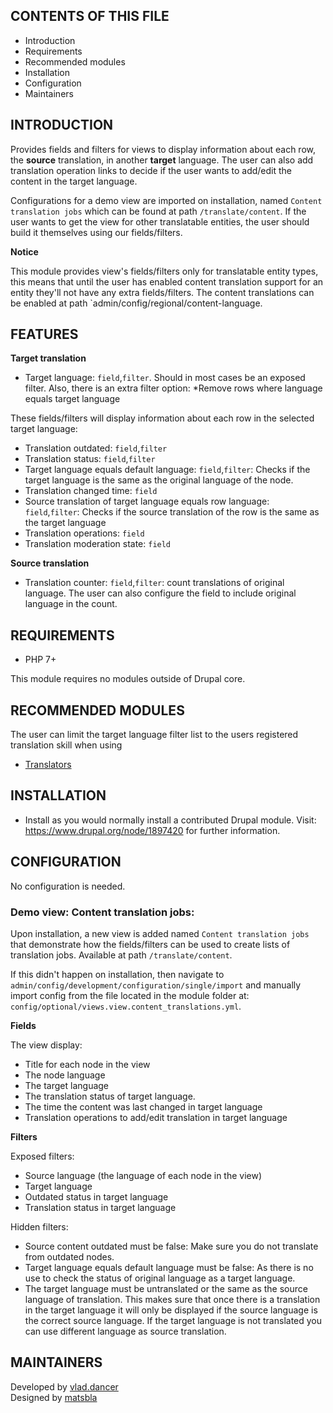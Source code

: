 CONTENTS OF THIS FILE
---------------------

 * Introduction
 * Requirements
 * Recommended modules
 * Installation
 * Configuration
 * Maintainers


INTRODUCTION
------------

Provides fields and filters for views to display information about each row, the
**source** translation, in another **target** language. The user can also add
translation operation links to decide if the user wants to add/edit the content
in the target language.

Configurations for a demo view are imported on installation, named `Content
translation jobs` which can be found at path `/translate/content`. If the user
wants to get the view for other translatable entities, the user should build it
themselves using our fields/filters.

**Notice**

This module provides view's fields/filters only for translatable
entity types, this means that until the user has enabled content translation
support for an entity they'll not have any extra fields/filters. The content
translations can be enabled at path `admin/config/regional/content-language.


FEATURES
--------

**Target translation**

 * Target language: `field`,`filter`. Should in most cases be an exposed filter.
   Also, there is an extra filter option: *Remove rows where language equals
   target language

These fields/filters will display information about each row in the selected
target language:
 * Translation outdated: `field`,`filter`
 * Translation status: `field`,`filter`
 * Target language equals default language: `field`,`filter`: Checks if the
   target language is the same as the original language of the node.
 * Translation changed time: `field`
 * Source translation of target language equals row language: `field`,`filter`:
   Checks if the source translation of the row is the same as the target
   language
 * Translation operations: `field`
 * Translation moderation state: `field`

**Source translation**

 * Translation counter: `field`,`filter`: count translations of original
   language. The user can also configure the field to include original language
   in the count.


REQUIREMENTS
------------

 * PHP 7+

This module requires no modules outside of Drupal core.


RECOMMENDED MODULES
-------------------

The user can limit the target language filter list to the users registered
translation skill when using
 * [Translators](https://www.drupal.org/project/translators)


INSTALLATION
------------

 * Install as you would normally install a contributed Drupal module. Visit:
   https://www.drupal.org/node/1897420 for further information.


CONFIGURATION
-------------

No configuration is needed.

### Demo view: Content translation jobs:
Upon installation, a new view is added named `Content translation jobs` that
demonstrate how the fields/filters can be used to create lists of translation
jobs. Available at path `/translate/content`.

If this didn't happen on installation, then navigate to
`admin/config/development/configuration/single/import` and manually import
config from the file located in the module folder at:
`config/optional/views.view.content_translations.yml`.

**Fields**

The view display:
 * Title for each node in the view
 * The node language
 * The target language
 * The translation status of target language.
 * The time the content was last changed in target language
 * Translation operations to add/edit translation in target language

**Filters**

Exposed filters:
 * Source language (the language of each node in the view)
 * Target language
 * Outdated status in target language
 * Translation status in target language

Hidden filters:
 * Source content outdated must be false: Make sure you do not translate from
   outdated nodes.
 * Target language equals default language must be false: As there is no use to
   check the status of original language as a target language.
 * The target language must be untranslated or the same as the source language
   of translation. This makes sure that once there is a translation in the
   target language it will only be displayed if the source language is the
   correct source language. If the target language is not translated you can use
   different language as source translation.


MAINTAINERS
-----------

Developed by [vlad.dancer](https://drupal.org/u/vladdancer)  
Designed by [matsbla](https://drupal.org/u/matsbla)
